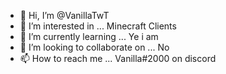 - 👋 Hi, I’m @VanillaTwT
- 👀 I’m interested in ... Minecraft Clients
- 🌱 I’m currently learning ... Ye i am
- 💞️ I’m looking to collaborate on ... No
- 📫 How to reach me ... Vanilla#2000 on discord

<!---
VanillaTwT/VanillaTwT is a ✨ special ✨ repository because its `README.md` (this file) appears on your GitHub profile.
You can click the Preview link to take a look at your changes.
--->
